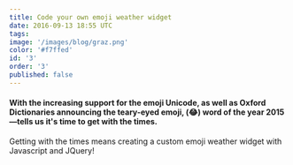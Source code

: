 ```yaml
---
title: Code your own emoji weather widget
date: 2016-09-13 18:55 UTC
tags:
image: '/images/blog/graz.png'
color: '#f7ffed'
id: '3'
order: '3'
published: false
---
```


#### With the increasing support for the emoji Unicode, as well as Oxford Dictionaries announcing the teary-eyed emoji, (😂) word of the year 2015—tells us it's time to get with the times.

Getting with the times means creating a custom emoji weather widget with Javascript and JQuery!
